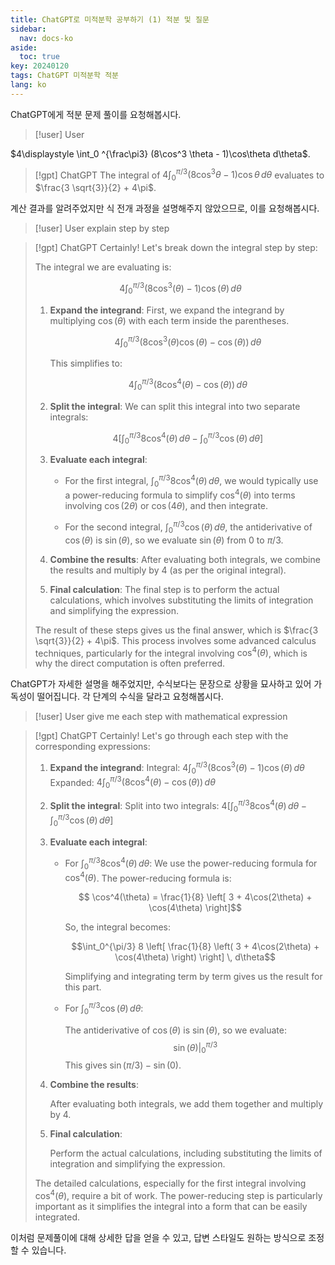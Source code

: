 ```yaml
---
title: ChatGPT로 미적분학 공부하기 (1) 적분 및 질문
sidebar:
  nav: docs-ko
aside:
  toc: true
key: 20240120
tags: ChatGPT 미적분학 적분
lang: ko
---
```


ChatGPT에게 적분 문제 풀이를 요청해봅시다.
>[!user] User
> 
$4\displaystyle \int_0 ^{\frac\pi3} (8\cos^3 \theta - 1)\cos\theta d\theta$. 

>[!gpt] ChatGPT
> The integral of $4 \int_0^{\pi/3} (8\cos^3 \theta - 1)\cos\theta \, d\theta$ evaluates to $\frac{3 \sqrt{3}}{2} + 4\pi$.

계산 결과를 알려주었지만 식 전개 과정을 설명해주지 않았으므로, 이를 요청해봅시다.

>[!user] User
> explain step by step

>[!gpt] ChatGPT
>Certainly! Let's break down the integral step by step:
> 
> The integral we are evaluating is:
> 
> $$
> 4 \int_0^{\pi/3} (8\cos^3(\theta) - 1)\cos(\theta) \, d\theta
> $$
> 
> 1. **Expand the integrand**: First, we expand the integrand by multiplying $\cos(\theta)$ with each term inside the parentheses.
> 
>    $$
>    4 \int_0^{\pi/3} (8\cos^3(\theta)\cos(\theta) - \cos(\theta)) \, d\theta
>    $$
> 
>    This simplifies to:
> 
>    $$
>    4 \int_0^{\pi/3} (8\cos^4(\theta) - \cos(\theta)) \, d\theta
>    $$
> 
> 2. **Split the integral**: We can split this integral into two separate integrals:
> 
>    $$
>    4 \left[ \int_0^{\pi/3} 8\cos^4(\theta) \, d\theta - \int_0^{\pi/3} \cos(\theta) \, d\theta \right]
>    $$
> 
> 3. **Evaluate each integral**:
> 
>    - For the first integral, $\int_0^{\pi/3} 8\cos^4(\theta) \, d\theta$, we would typically use a power-reducing formula to simplify $\cos^4(\theta)$ into terms involving $\cos(2\theta)$ or $\cos(4\theta)$, and then integrate.
> 
>    - For the second integral, $\int_0^{\pi/3} \cos(\theta) \, d\theta$, the antiderivative of $\cos(\theta)$ is $\sin(\theta)$, so we evaluate $\sin(\theta)$ from $0$ to $\pi/3$.
> 
> 4. **Combine the results**: After evaluating both integrals, we combine the results and multiply by 4 (as per the original integral).
> 
> 5. **Final calculation**: The final step is to perform the actual calculations, which involves substituting the limits of integration and simplifying the expression.
> 
> The result of these steps gives us the final answer, which is $\frac{3 \sqrt{3}}{2} + 4\pi$. This process involves some advanced calculus techniques, particularly for the integral involving $\cos^4(\theta)$, which is why the direct computation is often preferred.
>

ChatGPT가 자세한 설명을 해주었지만, 수식보다는 문장으로 상황을 묘사하고 있어 가독성이 떨어집니다. 각 단계의 수식을 달라고 요청해봅시다.

>[!user] User
> give me each step with mathematical expression

>[!gpt] ChatGPT
> Certainly! Let's go through each step with the corresponding expressions:
> 
> 1. **Expand the integrand**:
>    Integral: $4 \int_0^{\pi/3} (8\cos^3(\theta) - 1)\cos(\theta) \, d\theta$
>    Expanded: $4 \int_0^{\pi/3} (8\cos^4(\theta) - \cos(\theta)) \, d\theta$
> 
> 2. **Split the integral**:
>    Split into two integrals: $4 \left[ \int_0^{\pi/3} 8\cos^4(\theta) \, d\theta - \int_0^{\pi/3} \cos(\theta) \, d\theta \right]$
> 
> 3. **Evaluate each integral**:
>    - For $\int_0^{\pi/3} 8\cos^4(\theta) \, d\theta$:
>      We use the power-reducing formula for $\cos^4(\theta)$. The power-reducing formula is:
> 
>      $$      \cos^4(\theta) = \frac{1}{8} \left[ 3 + 4\cos(2\theta) + \cos(4\theta) \right]$$
> 
>      So, the integral becomes:
> 
>      $$\int_0^{\pi/3} 8 \left[ \frac{1}{8} \left( 3 + 4\cos(2\theta) + \cos(4\theta) \right) \right] \, d\theta$$
> 
>      Simplifying and integrating term by term gives us the result for this part.
> 
>    - For $\int_0^{\pi/3} \cos(\theta) \, d\theta$:
> 
>      The antiderivative of $\cos(\theta)$ is $\sin(\theta)$, so we evaluate:
>      $$\sin(\theta) \Big|_0^{\pi/3}$$
>      This gives $\sin(\pi/3) - \sin(0)$.
> 
> 4. **Combine the results**:
> 
>    After evaluating both integrals, we add them together and multiply by 4.
> 
> 5. **Final calculation**:
> 
>    Perform the actual calculations, including substituting the limits of integration and simplifying the expression.
> 
> The detailed calculations, especially for the first integral involving $\cos^4(\theta)$, require a bit of work. The power-reducing step is particularly important as it simplifies the integral into a form that can be easily integrated.

이처럼 문제풀이에 대해 상세한 답을 얻을 수 있고, 답변 스타일도 원하는 방식으로 조정할 수 있습니다.